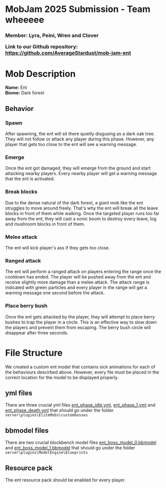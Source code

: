 # MobJam 2025 Submission - Team wheeeee
<h3> Member: Lyra, Peini, Wren and Clover
 
Link to our Github repository: https://github.com/AverageStardust/mob-jam-ent

# Mob Description
<b> Name:</b> Ent <br>
<b> Biome:</b> Dark forest
  
## Behavior
### Spawn
After spawning, the ent will sit there quietly disgusing as a dark oak tree.
They will not follow or attack any player during this phase. However, any player
that gets too close to the ent will see a warning message.
### Emerge
Once the ent got damaged, they will emerge from the ground and start attacking
nearby players. Every nearby player will get a warning message that the ent is
activated.
### Break blocks
Due to the dense natural of the dark forest, a giant mob like the ent struggles
to move around freely. That's why the ent will break all the leave blocks in
front of them while walking. Once the targeted player runs too far away from the
ent, they will cast a sonic boom to destroy every leave, log and mushroom blocks
in front of them.
### Melee attack
The ent will kick player's ass if they gets too close.
### Ranged attack
The ent will perform a ranged attack on players entering the range once the
cooldown has ended. The player will be pushed away from the ent and receive
slightly more damage than a melee attack. The attack range is indicated with
green particles and every player in the range will get a warning message one
second before the attack.
### Place berry bush
Once the ent gets attacked by the player, they will attempt to place berry
bushes to trap the player in a circle. This is an effective way to slow down the
players and prevent them from escaping. The berry bush circle will disappear
after three seconds.

# File Structure
We created a custom ent model that contains sick animations for each of the
behaviours descirbed above. However, every file must be placed in the correct
location for the model to be displayed properly.
## yml files
There are three crucial yml files [ent_phase_idle.yml](ent_phase_idle.yml),
[ent_phase_1.yml](ent_phase_1.yml) and
[ent_phase_death.yml](ent_phase_death.yml) that should go under the folder
`server\plugins\EliteMobs\custombosses`
## bbmodel files
There are two crucial blockbench model files
[ent_boss_model_0.bbmodel](ent_boss_model_0.bbmodel) and
[ent_boss_model_1.bbmodel](ent_boss_model_1.bbmodel) that should go under the
folder `server\plugins\ModelEngine\blueprints`
## Resource pack
The ent resource pack should be enabled for every player.
